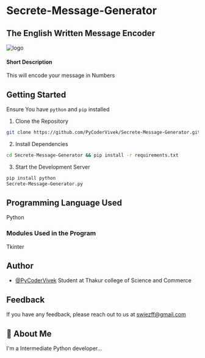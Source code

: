 # Secrete-Message-Generator
## The English Written Message Encoder

![logo](https://images.ctfassets.net/yewqr8zk7e5s/migrated-4572/61ee98fb5087c9873948b5473cfafb16/encryption-encoding-hashing.jpg)

#### Short Description 
This will encode your message in Numbers

## Getting Started 
Ensure You have `python` and `pip` installed 

1. Clone the Repository

```bash
git clone https://github.com/PyCoderVivek/Secrete-Message-Generator.git
```
2. Install Dependencies

```bash
cd Secrete-Message-Generator && pip install -r requirements.txt
```

3. Start the Development Server
```bash
pip install python
Secrete-Message-Generator.py
```
## Programming Language Used 
Python

### Modules Used in the Program

Tkinter

## Author

- [@PyCoderVivek](https://www.github.com/PyCoderVivek)
Student at Thakur college of Science and Commerce


## Feedback

If you have any feedback, please reach out to us at swiezff@gmail.com


## 🚀 About Me
I'm a Intermediate Python developer...

